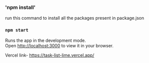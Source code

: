 
### 'npm install' 

run this command to install all the packages present in package.json

### `npm start`

Runs the app in the development mode.\
Open [http://localhost:3000](http://localhost:3000) to view it in your browser.

Vercel link- https://task-list-lime.vercel.app/




